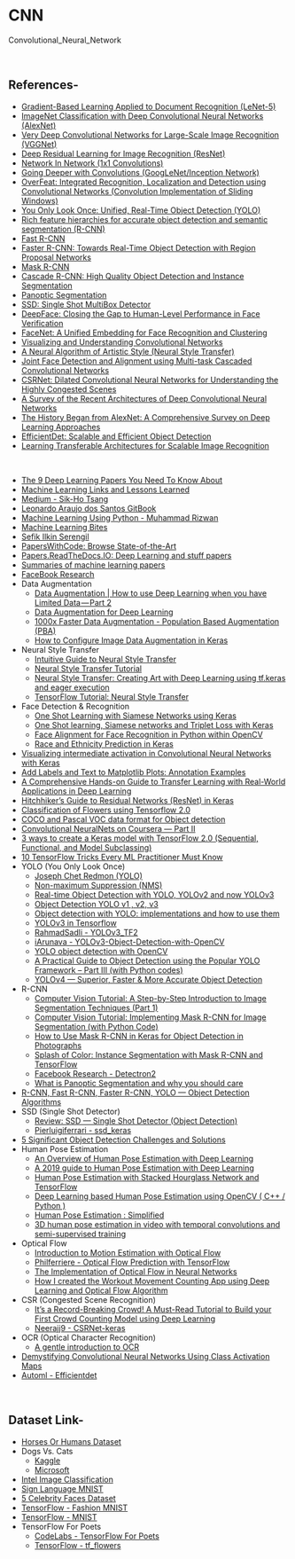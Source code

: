 # CNN
Convolutional_Neural_Network

<br/>

## References-
* [Gradient-Based Learning Applied to Document Recognition (LeNet-5)](http://yann.lecun.com/exdb/publis/pdf/lecun-01a.pdf)
* [ImageNet Classification with Deep Convolutional Neural Networks (AlexNet)](https://papers.nips.cc/paper/4824-imagenet-classification-with-deep-convolutional-neural-networks.pdf)
* [Very Deep Convolutional Networks for Large-Scale Image Recognition (VGGNet)](https://arxiv.org/pdf/1409.1556v6.pdf)
* [Deep Residual Learning for Image Recognition (ResNet)](https://arxiv.org/pdf/1512.03385.pdf)
* [Network In Network (1x1 Convolutions)](https://arxiv.org/pdf/1312.4400.pdf)
* [Going Deeper with Convolutions (GoogLeNet/Inception Network)](https://arxiv.org/pdf/1409.4842v1.pdf)
* [OverFeat: Integrated Recognition, Localization and Detection using Convolutional Networks (Convolution Implementation of Sliding Windows)](https://arxiv.org/pdf/1312.6229.pdf)
* [You Only Look Once: Unified, Real-Time Object Detection (YOLO)](https://pjreddie.com/media/files/papers/yolo.pdf)
* [Rich feature hierarchies for accurate object detection and semantic segmentation (R-CNN)](https://arxiv.org/pdf/1311.2524.pdf)
* [Fast R-CNN](https://arxiv.org/pdf/1504.08083.pdf)
* [Faster R-CNN: Towards Real-Time Object Detection with Region Proposal Networks](https://arxiv.org/pdf/1506.01497.pdf)
* [Mask R-CNN](https://arxiv.org/pdf/1703.06870.pdf)
* [Cascade R-CNN: High Quality Object Detection and Instance Segmentation](https://arxiv.org/pdf/1906.09756.pdf)
* [Panoptic Segmentation](https://arxiv.org/pdf/1801.00868.pdf)
* [SSD: Single Shot MultiBox Detector](https://arxiv.org/pdf/1512.02325.pdf)
* [DeepFace: Closing the Gap to Human-Level Performance in Face Verification](https://www.cs.toronto.edu/~ranzato/publications/taigman_cvpr14.pdf)
* [FaceNet: A Unified Embedding for Face Recognition and Clustering](https://arxiv.org/pdf/1503.03832.pdf)
* [Visualizing and Understanding Convolutional Networks](https://arxiv.org/pdf/1311.2901.pdf)
* [A Neural Algorithm of Artistic Style (Neural Style Transfer)](https://arxiv.org/pdf/1508.06576.pdf)
* [Joint Face Detection and Alignment using Multi-task Cascaded Convolutional Networks](https://arxiv.org/ftp/arxiv/papers/1604/1604.02878.pdf)
* [CSRNet: Dilated Convolutional Neural Networks for Understanding the Highly Congested Scenes](https://arxiv.org/pdf/1802.10062.pdf)
* [A Survey of the Recent Architectures of Deep Convolutional Neural Networks](https://arxiv.org/ftp/arxiv/papers/1901/1901.06032.pdf)
* [The History Began from AlexNet: A Comprehensive Survey on Deep Learning Approaches](https://arxiv.org/ftp/arxiv/papers/1803/1803.01164.pdf)
* [EfficientDet: Scalable and Efficient Object Detection](https://arxiv.org/pdf/1911.09070.pdf)
* [Learning Transferable Architectures for Scalable Image Recognition](https://arxiv.org/pdf/1707.07012.pdf)

<br/>

* [The 9 Deep Learning Papers You Need To Know About](https://adeshpande3.github.io/The-9-Deep-Learning-Papers-You-Need-To-Know-About.html)
* [Machine Learning Links and Lessons Learned](https://github.com/adeshpande3/Machine-Learning-Links-And-Lessons-Learned)
* [Medium - Sik-Ho Tsang](https://towardsdatascience.com/@sh.tsang)
* [Leonardo Araujo dos Santos GitBook](https://leonardoaraujosantos.gitbooks.io/artificial-inteligence/content/)
* [Machine Learning Using Python - Muhammad Rizwan](https://engmrk.com/)
* [Machine Learning Bites](https://medium.com/machine-learning-bites)
* [Sefik Ilkin Serengil](https://sefiks.com/)
* [PapersWithCode: Browse State-of-the-Art](https://paperswithcode.com/sota)
* [Papers.ReadTheDocs.IO: Deep Learning and stuff papers](https://papers.readthedocs.io/en/latest/)
* [Summaries of machine learning papers](https://github.com/aleju/papers)
* [FaceBook Research](https://research.fb.com/publications/)
* Data Augmentation
  + [Data Augmentation | How to use Deep Learning when you have Limited Data — Part 2](https://nanonets.com/blog/data-augmentation-how-to-use-deep-learning-when-you-have-limited-data-part-2/)
  + [Data Augmentation for Deep Learning](https://towardsdatascience.com/data-augmentation-for-deep-learning-4fe21d1a4eb9)
  + [1000x Faster Data Augmentation - Population Based Augmentation (PBA)](https://bair.berkeley.edu/blog/2019/06/07/data_aug/)
  + [How to Configure Image Data Augmentation in Keras](https://machinelearningmastery.com/how-to-configure-image-data-augmentation-when-training-deep-learning-neural-networks/)
* Neural Style Transfer
  + [Intuitive Guide to Neural Style Transfer](https://towardsdatascience.com/light-on-math-machine-learning-intuitive-guide-to-neural-style-transfer-ef88e46697ee)
  + [Neural Style Transfer Tutorial](https://towardsdatascience.com/neural-style-transfer-tutorial-part-1-f5cd3315fa7f)
  + [Neural Style Transfer: Creating Art with Deep Learning using tf.keras and eager execution](https://medium.com/tensorflow/neural-style-transfer-creating-art-with-deep-learning-using-tf-keras-and-eager-execution-7d541ac31398)
  + [TensorFlow Tutorial: Neural Style Transfer](https://www.tensorflow.org/tutorials/generative/style_transfer)
* Face Detection & Recognition
  + [One Shot Learning with Siamese Networks using Keras](https://towardsdatascience.com/one-shot-learning-with-siamese-networks-using-keras-17f34e75bb3d)
  + [One Shot learning, Siamese networks and Triplet Loss with Keras](https://medium.com/@crimy/one-shot-learning-siamese-networks-and-triplet-loss-with-keras-2885ed022352)
  + [Face Alignment for Face Recognition in Python within OpenCV](https://sefiks.com/2020/02/23/face-alignment-for-face-recognition-in-python-within-opencv/)
  + [Race and Ethnicity Prediction in Keras](https://sefiks.com/2019/11/11/race-and-ethnicity-prediction-in-keras/)
* [Visualizing intermediate activation in Convolutional Neural Networks with Keras](https://towardsdatascience.com/visualizing-intermediate-activation-in-convolutional-neural-networks-with-keras-260b36d60d0)
* [Add Labels and Text to Matplotlib Plots: Annotation Examples](http://queirozf.com/entries/add-labels-and-text-to-matplotlib-plots-annotation-examples)
* [A Comprehensive Hands-on Guide to Transfer Learning with Real-World Applications in Deep Learning](https://towardsdatascience.com/a-comprehensive-hands-on-guide-to-transfer-learning-with-real-world-applications-in-deep-learning-212bf3b2f27a)
* [Hitchhiker’s Guide to Residual Networks (ResNet) in Keras](https://towardsdatascience.com/hitchhikers-guide-to-residual-networks-resnet-in-keras-385ec01ec8ff)
* [Classification of Flowers using Tensorflow 2.0](https://www.back-prop.com/deep_learning/inceptionv3/tf_flowers/feature_extraction/fine_tuning/google_colab/2019/05/17/InceptionV3_TFFLOWERS/)
* [COCO and Pascal VOC data format for Object detection](https://towardsdatascience.com/coco-data-format-for-object-detection-a4c5eaf518c5)
* [Convolutional NeuralNets on Coursera — Part II](https://medium.com/@falconives/100-day-challenge-ii-week-4-15-4b27d2bdc541)
* [3 ways to create a Keras model with TensorFlow 2.0 (Sequential, Functional, and Model Subclassing)](https://www.pyimagesearch.com/2019/10/28/3-ways-to-create-a-keras-model-with-tensorflow-2-0-sequential-functional-and-model-subclassing/)
* [10 TensorFlow Tricks Every ML Practitioner Must Know](https://towardsdatascience.com/10-tensorflow-tricks-every-ml-practitioner-must-know-96b860e53c1)
* YOLO (You Only Look Once)
  + [Joseph Chet Redmon (YOLO)](https://pjreddie.com/)
  + [Non-maximum Suppression (NMS)](https://towardsdatascience.com/non-maximum-suppression-nms-93ce178e177c)
  + [Real-time Object Detection with YOLO, YOLOv2 and now YOLOv3](https://medium.com/@jonathan_hui/real-time-object-detection-with-yolo-yolov2-28b1b93e2088)
  + [Object Detection YOLO v1 , v2, v3](https://medium.com/@venkatakrishna.jonnalagadda/object-detection-yolo-v1-v2-v3-c3d5eca2312a)
  + [Object detection with YOLO: implementations and how to use them](https://medium.com/@enriqueav/object-detection-with-yolo-implementations-and-how-to-use-them-5da928356035)
  + [YOLOv3 in Tensorflow](https://medium.com/@shahkaran76/yolo-object-detection-algorithm-in-tensorflow-e080a58fa79b)
  + [RahmadSadli - YOLOv3_TF2](https://github.com/RahmadSadli/Deep-Learning/tree/master/YOLOv3_TF2)
  + [iArunava - YOLOv3-Object-Detection-with-OpenCV](https://github.com/iArunava/YOLOv3-Object-Detection-with-OpenCV)
  + [YOLO object detection with OpenCV](https://www.pyimagesearch.com/2018/11/12/yolo-object-detection-with-opencv/)
  + [A Practical Guide to Object Detection using the Popular YOLO Framework – Part III (with Python codes)](https://www.analyticsvidhya.com/blog/2018/12/practical-guide-object-detection-yolo-framewor-python/)
  + [YOLOv4 — Superior, Faster & More Accurate Object Detection](https://medium.com/@riteshkanjee/yolov4-superior-faster-more-accurate-object-detection-7e8194bf1872)
* R-CNN
  + [Computer Vision Tutorial: A Step-by-Step Introduction to Image Segmentation Techniques (Part 1)](https://www.analyticsvidhya.com/blog/2019/04/introduction-image-segmentation-techniques-python/)
  + [Computer Vision Tutorial: Implementing Mask R-CNN for Image Segmentation (with Python Code)](https://www.analyticsvidhya.com/blog/2019/07/computer-vision-implementing-mask-r-cnn-image-segmentation/)
  + [How to Use Mask R-CNN in Keras for Object Detection in Photographs](https://machinelearningmastery.com/how-to-perform-object-detection-in-photographs-with-mask-r-cnn-in-keras/)
  + [Splash of Color: Instance Segmentation with Mask R-CNN and TensorFlow](https://engineering.matterport.com/splash-of-color-instance-segmentation-with-mask-r-cnn-and-tensorflow-7c761e238b46)
  + [Facebook Research - Detectron2](https://github.com/facebookresearch/detectron2)
  + [What is Panoptic Segmentation and why you should care](https://medium.com/@danielmechea/what-is-panoptic-segmentation-and-why-you-should-care-7f6c953d2a6a)
* [R-CNN, Fast R-CNN, Faster R-CNN, YOLO — Object Detection Algorithms](https://towardsdatascience.com/r-cnn-fast-r-cnn-faster-r-cnn-yolo-object-detection-algorithms-36d53571365e)
* SSD (Single Shot Detector)
  + [Review: SSD — Single Shot Detector (Object Detection)](https://towardsdatascience.com/review-ssd-single-shot-detector-object-detection-851a94607d11)
  + [Pierluigiferrari - ssd_keras](https://github.com/pierluigiferrari/ssd_keras)
* [5 Significant Object Detection Challenges and Solutions](https://towardsdatascience.com/5-significant-object-detection-challenges-and-solutions-924cb09de9dd)
* Human Pose Estimation
  + [An Overview of Human Pose Estimation with Deep Learning](https://medium.com/beyondminds/an-overview-of-human-pose-estimation-with-deep-learning-d49eb656739b)
  + [A 2019 guide to Human Pose Estimation with Deep Learning](https://nanonets.com/blog/human-pose-estimation-2d-guide/)
  + [Human Pose Estimation with Stacked Hourglass Network and TensorFlow](https://towardsdatascience.com/human-pose-estimation-with-stacked-hourglass-network-and-tensorflow-c4e9f84fd3ce)
  + [Deep Learning based Human Pose Estimation using OpenCV ( C++ / Python )](https://www.learnopencv.com/deep-learning-based-human-pose-estimation-using-opencv-cpp-python/)
  + [Human Pose Estimation : Simplified](https://towardsdatascience.com/human-pose-estimation-simplified-6cfd88542ab3)
  + [3D human pose estimation in video with temporal convolutions and semi-supervised training](https://dariopavllo.github.io/VideoPose3D/)
* Optical Flow
  + [Introduction to Motion Estimation with Optical Flow](https://nanonets.com/blog/optical-flow/)
  + [Philferriere - Optical Flow Prediction with TensorFlow](https://github.com/philferriere/tfoptflow)
  + [The Implementation of Optical Flow in Neural Networks](https://dash.harvard.edu/bitstream/handle/1/39011510/FLETT-SENIORTHESIS-2018.pdf?sequence=5)
  + [How I created the Workout Movement Counting App using Deep Learning and Optical Flow Algorithm](https://towardsdatascience.com/how-i-created-the-workout-movement-counting-app-using-deep-learning-and-optical-flow-89f9d2e087ac)
* CSR (Congested Scene Recognition)
  + [It’s a Record-Breaking Crowd! A Must-Read Tutorial to Build your First Crowd Counting Model using Deep Learning](https://www.analyticsvidhya.com/blog/2019/02/building-crowd-counting-model-python/)
  + [Neerajj9 - CSRNet-keras](https://github.com/Neerajj9/CSRNet-keras)
* OCR (Optical Character Recognition)
  + [A gentle introduction to OCR](https://towardsdatascience.com/a-gentle-introduction-to-ocr-ee1469a201aa)
* [Demystifying Convolutional Neural Networks Using Class Activation Maps](https://towardsdatascience.com/demystifying-convolutional-neural-networks-using-class-activation-maps-fe94eda4cef1)
* [Automl - Efficientdet](https://github.com/google/automl/tree/master/efficientdet)

<br/>

## Dataset Link-
* [Horses Or Humans Dataset](http://www.laurencemoroney.com/horses-or-humans-dataset/)
* Dogs Vs. Cats
  + [Kaggle](https://www.kaggle.com/c/dogs-vs-cats)
  + [Microsoft](https://www.microsoft.com/en-us/download/details.aspx?id=54765)
* [Intel Image Classification](https://www.kaggle.com/puneet6060/intel-image-classification#10004.jpg)
* [Sign Language MNIST](https://www.kaggle.com/datamunge/sign-language-mnist)
* [5 Celebrity Faces Dataset](https://www.kaggle.com/dansbecker/5-celebrity-faces-dataset)
* [TensorFlow - Fashion MNIST](https://www.tensorflow.org/api_docs/python/tf/keras/datasets/fashion_mnist/load_data)
* [TensorFlow - MNIST](https://www.tensorflow.org/api_docs/python/tf/keras/datasets/mnist/load_data)
* TensorFlow For Poets
  + [CodeLabs - TensorFlow For Poets](https://codelabs.developers.google.com/codelabs/tensorflow-for-poets/#0)
  + [TensorFlow - tf_flowers](https://www.tensorflow.org/datasets/catalog/tf_flowers)
